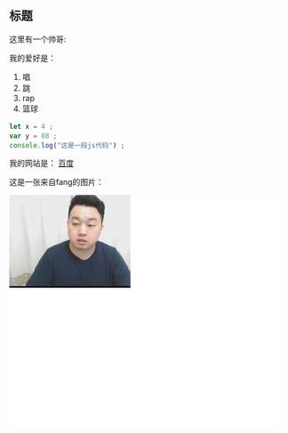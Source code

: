 ## 标题

这里有一个帅哥:

我的爱好是：
1. 唱
2. 跳
3. rap
4. 篮球
   
```javascript
let x = 4 ;
var y = 88 ; 
console.log("这是一段js代码") ;
```

我的网站是：
[百度](https://www.baidu.com)
 
这是一张来自fang的图片：

![Teacher_fang](fang.jpg)